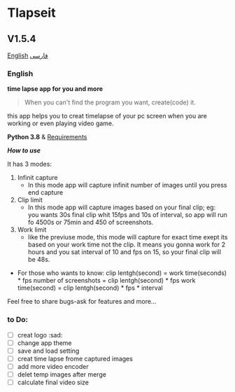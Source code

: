 # Tlapseit
## V1.5.4
[English](#English)
[فارسی](#فارسی)

### English
**time lapse app for you and more**

> When you can't find the program you want, create(code) it.

this app helps you to creat timelapse of your pc screen when you are working or even playing video game.

**Python 3.8** & [Requirements](/requirements.txt) 

***How to use***

It has 3 modes:
1. Infinit capture
    - In this mode app will capture infinit number of images until you press end capture
2. Clip limit
    - In this mode app will capture images based on your final clip; eg: you wants 30s final clip whit 15fps and 10s of interval, so app will run fo 4500s or 75min and 450 of screenshots.
3. Work limit
    - like the previuse mode, this mode will capture for exact time exept its based on your work time not the clip. It means you gonna work for 2 hours and you sat interval of 10 and fps on 15, so your final clip will be 48s.

- For those who wants to know:
    clip lentgh(second) = work time(seconds) * fps 
    number of screenshots = clip lentgh(second) * fps
    work time(second) = clip lentgh(second) * fps * interval

Feel free to share bugs-ask for features and more...

### to Do:
- [ ] creat logo :sad:
- [ ] change app theme 
- [ ] save and load setting
- [ ] creat time lapse frome captured images
- [ ] add more video encoder
- [ ] delet temp images after merge
- [ ] calculate final video size
